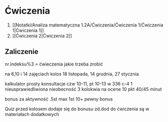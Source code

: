 # Ćwiczenia
1. [[Notatki/Analiza matematyczna 1.2A/Ćwiczenia/Ćwiczenia 1/Ćwiczenia 1|Ćwiczenia 1]]
2. [[Ćwiczenia 2|Ćwiczenia 2]]

## Zaliczenie
nr.indeksu%3 = ćwieczenia jakie trzeba zrobić

na 6,10 i 14 zajęciach kolos
18 listopada, 14 grudnia, 27 stycznia

kalkulator prosty
konsultacje czw 10-11, pt 10-13 w 336 c-4
1 nieusprawiedliwiona nieobecność
3 kolokwia na ocene 10 pkt 40/45 minut

bonus za aktywność .5st max 1st
10+ pewny bonus

Quiz przed kolosem dodaje się do bonusu
zd.dod do ćwiczenia są w materiałach dodatkowych